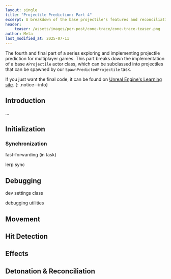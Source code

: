 ```yaml
---
layout: single
title: "Projectile Prediction: Part 4"
excerpt: A breakdown of the base projectile's features and reconciliation techniques.
header:
    teaser: /assets/images/per-post/cone-trace/cone-trace-teaser.png
author: Meta
last_modified_at: 2025-07-11
---
```


The fourth and final part of a series exploring and implementing projectile prediction for multiplayer games. This part breaks down the implementation of a base `AProjectile` actor class, which can be subclassed into projectiles that can be spawned by our `SpawnPredictedProjectile` task.

If you just want the final code, it can be found on [Unreal Engine's Learning site](...).
{: .notice--info}

## Introduction

...

## Initialization

### Synchronization

fast-forwarding (in task)

lerp sync

## Debugging

dev settings class

debugging utilities

## Movement

## Hit Detection

## Effects

## Detonation & Reconciliation
